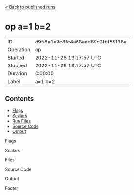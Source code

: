 [< Back to published runs](../README.md)


# op a=1 b=2



|           |                     |
|-----------|---------------------|
| ID        | d958a1e9c8fc4a68aad89c2fbf59f38a        |
| Operation | op |
| Started   | 2022-11-28 19:17:57 UTC   |
| Stopped   | 2022-11-28 19:17:57 UTC   |
| Duration  | 0:00:00      |
| Label     | a=1 b=2     |


## Contents

- [Flags](#flags)
- [Scalars](#scalars)
- [Run Files](#run-files)
- [Source Code](#source-code)
- [Output](#output)


Flags


Scalars


Files


Source Code


Output


Footer

